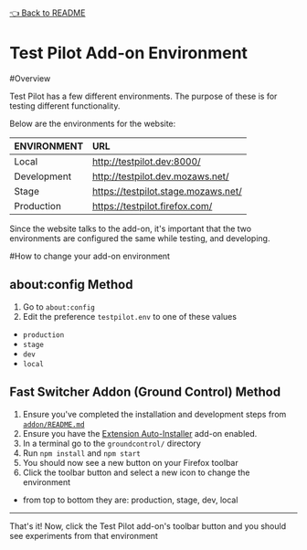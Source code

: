 [👈 Back to README](../../README.md)

Test Pilot Add-on Environment
===============================

#Overview

Test Pilot has a few different environments. The purpose of these is for testing different functionality.

Below are the environments for the website:

| ENVIRONMENT | URL |
|:------------|:----|
| Local       | http://testpilot.dev:8000/
| Development | http://testpilot.dev.mozaws.net/
| Stage       | https://testpilot.stage.mozaws.net/
| Production  | https://testpilot.firefox.com/

Since the website talks to the add-on, it's important that the two environments are configured the same while testing, and developing.

#How to change your add-on environment

## about:config Method

1. Go to `about:config`
2. Edit the preference `testpilot.env` to one of these values
  - `production`
  - `stage`
  - `dev`
  - `local`

## Fast Switcher Addon (Ground Control) Method

1. Ensure you've completed the installation and development steps from [`addon/README.md`](../addon/README.md)
2. Ensure you have the [Extension Auto-Installer](https://addons.mozilla.org/en-US/firefox/addon/autoinstaller/) add-on enabled.
3. In a terminal go to the `groundcontrol/` directory
4. Run `npm install` and `npm start`
5. You should now see a new button on your Firefox toolbar
6. Click the toolbar button and select a new icon to change the environment
  - from top to bottom they are: production, stage, dev, local

---

That's it! Now, click the Test Pilot add-on's toolbar button and you should see experiments from that environment
